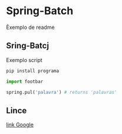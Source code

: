 # Spring-Batch
Èxemplo de readme
## Sring-Batcj
Exemplo script

```bash
pip install programa
```

```python
import footbar

spring.pul('palavra') # returns 'palavras'
```

## Lince

[link Google](www.goole.com)

